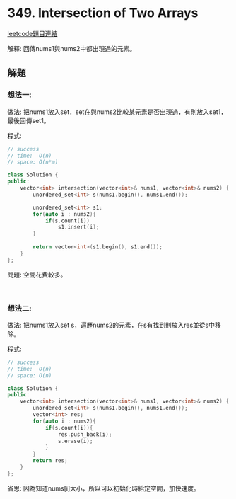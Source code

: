 # 349. Intersection of Two Arrays

[leetcode題目連結](https://leetcode.com/problems/intersection-of-two-arrays/submissions/)

解釋: 回傳nums1與nums2中都出現過的元素。

## 解題

### 想法一:

做法: 把nums1放入set，set在與nums2比較某元素是否出現過，有則放入set1，最後回傳set1。

程式:

```c++
// success
// time:  O(n)
// space: O(n*m)

class Solution {
public:
    vector<int> intersection(vector<int>& nums1, vector<int>& nums2) {
        unordered_set<int> s(nums1.begin(), nums1.end());

        unordered_set<int> s1;
        for(auto i : nums2){
            if(s.count(i))
                s1.insert(i);
        }
        
        return vector<int>(s1.begin(), s1.end());
    }
};
```

問題: 空間花費較多。

<br/>

### 想法二:

做法: 把nums1放入set s，遍歷nums2的元素，在s有找到則放入res並從s中移除。

程式:

```c++
// success
// time:  O(n)
// space: O(n)

class Solution {
public:
    vector<int> intersection(vector<int>& nums1, vector<int>& nums2) {
        unordered_set<int> s(nums1.begin(), nums1.end());
        vector<int> res;
        for(auto i : nums2){
            if(s.count(i)){
                res.push_back(i);
                s.erase(i);
            }
        }
        return res;
    }
};
```

省思: 因為知道nums[i]大小，所以可以初始化時給定空間，加快速度。

<br/>

<!--
### 網路解一:

```c++

```
-->

